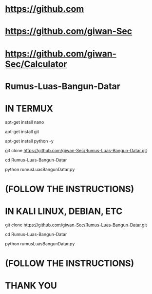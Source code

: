 # https://github.com

# https://github.com/giwan-Sec

# https://github.com/giwan-Sec/Calculator

# Rumus-Luas-Bangun-Datar

# IN TERMUX

apt-get install nano

apt-get install git

apt-get install python -y

git clone https://github.com/giwan-Sec/Rumus-Luas-Bangun-Datar.git

cd Rumus-Luas-Bangun-Datar

python rumusLuasBangunDatar.py

# (FOLLOW THE INSTRUCTIONS)

# IN KALI LINUX, DEBIAN, ETC

git clone https://github.com/giwan-Sec/Rumus-Luas-Bangun-Datar.git

cd Rumus-Luas-Bangun-Datar

python rumusLuasBangunDatar.py

# (FOLLOW THE INSTRUCTIONS)

# THANK YOU
